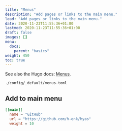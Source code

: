 ```yaml
---
title: "Menus"
description: "Add pages or links to the main menu."
lead: "Add pages or links to the main menu."
date: 2020-11-23T11:55:36+01:00
lastmod: 2020-11-23T11:55:36+01:00
draft: false
images: []
menu:
  docs:
    parent: "basics"
weight: 450
toc: true
---
```


See also the Hugo docs: [Menus](https://gohugo.io/content-management/menus/).

```bash
./config/_default/menus.toml
```

## Add to main menu

```toml
[[main]]
  name = "GitHub"
  url = "https://github.com/h-enk/hyas"
  weight = 10
```
